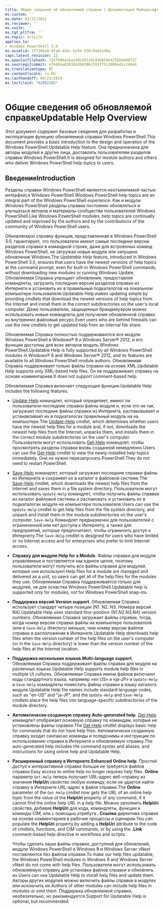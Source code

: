 ```yaml
---
title: Общие сведения об обновляемой справки | Документация Майкрософт
ms.custom: ''
ms.date: 03/22/2012
ms.reviewer: ''
ms.suite: ''
ms.tgt_pltfrm: ''
ms.topic: article
applies_to:
- Windows PowerShell 3.0
ms.assetid: 3f7388a9-9fa8-42bc-b294-538c9a01e30a
caps.latest.revision: 12
ms.openlocfilehash: f2dfb9642ba2dde38124142b659b425bbbb00f37
ms.sourcegitcommit: e7445ba8203da304286c591ff513900ad1c244a4
ms.translationtype: MT
ms.contentlocale: ru-RU
ms.lasthandoff: 04/23/2019
ms.locfileid: "62082102"
---
```

# <a name="updatable-help-overview"></a><span data-ttu-id="41969-102">Общие сведения об обновляемой справке</span><span class="sxs-lookup"><span data-stu-id="41969-102">Updatable Help Overview</span></span>

<span data-ttu-id="41969-103">Этот документ содержит базовые сведения для разработки и эксплуатации функцию обновляемой справки Windows PowerShell.</span><span class="sxs-lookup"><span data-stu-id="41969-103">This document provides a basic introduction to the design and operation of the Windows PowerShell Updatable Help feature.</span></span> <span data-ttu-id="41969-104">Она предназначена для авторы модулей и другие лица, доставлять пользователям разделов справки Windows PowerShell.</span><span class="sxs-lookup"><span data-stu-id="41969-104">It is designed for module authors and others who deliver Windows PowerShell help topics to users.</span></span>

## <a name="introduction"></a><span data-ttu-id="41969-105">Введение</span><span class="sxs-lookup"><span data-stu-id="41969-105">Introduction</span></span>

<span data-ttu-id="41969-106">Разделы справки Windows PowerShell являются неотъемлемой частью интерфейса Windows PowerShell.</span><span class="sxs-lookup"><span data-stu-id="41969-106">Windows PowerShell help topics are an integral part of the Windows PowerShell experience.</span></span> <span data-ttu-id="41969-107">Как и модули Windows PowerShell разделы справки постоянно обновляться и улучшаться авторов и материалы сообщества пользователей Windows PowerShell.</span><span class="sxs-lookup"><span data-stu-id="41969-107">Like Windows PowerShell modules, help topics are continually updated and improved by the authors and by the contributions of the community of Windows PowerShell users.</span></span>

<span data-ttu-id="41969-108">*Обновляемую справку* функция, представленная в Windows PowerShell 3.0, гарантирует, что пользователи имеют самые последние версии разделов справки в командной строке, даже для встроенных команд Windows PowerShell, не загружая новые модули или запущено обновление Windows.</span><span class="sxs-lookup"><span data-stu-id="41969-108">The *Updatable Help* feature, introduced in Windows PowerShell 3.0, ensures that users have the newest versions of help topics at the command prompt, even for built-in Windows PowerShell commands, without downloading new modules or running Windows Update.</span></span> <span data-ttu-id="41969-109">Обновляемая Справка упрощает обновление, предоставляя командлеты, загрузить последние версии разделов справки из Интернета и установить их в правильный подкаталогов на локальном компьютере пользователя.</span><span class="sxs-lookup"><span data-stu-id="41969-109">Updatable Help makes updating simple by providing cmdlets that download the newest versions of help topics from the Internet and install them in the correct subdirectories on the user's local computer.</span></span> <span data-ttu-id="41969-110">Даже пользователи, защищенных брандмауэром можно использовать новые командлеты для получения обновленной справки из внутренних файловый ресурс.</span><span class="sxs-lookup"><span data-stu-id="41969-110">Even users who are behind firewalls can use the new cmdlets to get updated help from an internal file share.</span></span>

<span data-ttu-id="41969-111">Обновляемая Справка полностью поддерживаются все модули Windows PowerShell в Windows® 8 и Windows Server® 2012, и его функции доступны для всех авторов модуль Windows PowerShell.</span><span class="sxs-lookup"><span data-stu-id="41969-111">Updatable Help is fully supported by all Windows PowerShell modules in Windows® 8 and Windows Server® 2012, and its features are available to all Windows PowerShell module authors.</span></span> <span data-ttu-id="41969-112">Обновляемая Справка поддерживает только файлы справки на основе XML.</span><span class="sxs-lookup"><span data-stu-id="41969-112">Updatable Help supports only XML-based help files.</span></span> <span data-ttu-id="41969-113">Он не поддерживает справку на основе комментариев.</span><span class="sxs-lookup"><span data-stu-id="41969-113">It does not support comment-based help.</span></span>

<span data-ttu-id="41969-114">Обновляемая Справка включает следующие функции.</span><span class="sxs-lookup"><span data-stu-id="41969-114">Updatable Help includes the following features.</span></span>

- <span data-ttu-id="41969-115">[Update-Help](/powershell/module/Microsoft.PowerShell.Core/Update-Help) командлет, который определяет, имеют ли пользователи последние справки файлы модуля и, если это не так, загружает последние файлы справки из Интернета, распаковывает и устанавливает их в подкаталогах правильный модуль на на компьютере.</span><span class="sxs-lookup"><span data-stu-id="41969-115">The [Update-Help](/powershell/module/Microsoft.PowerShell.Core/Update-Help) cmdlet, which determines whether users have the newest help files for a module and, if not, downloads the newest help files from the Internet, unpacks them, and installs them in the correct module subdirectories on the user's computer.</span></span>
  <span data-ttu-id="41969-116">Пользователи могут использовать [Get-Help](/powershell/module/Microsoft.PowerShell.Core/Get-Help) командлет, чтобы просмотреть разделы справки вновь созданной немедленно.</span><span class="sxs-lookup"><span data-stu-id="41969-116">Users can use the [Get-Help](/powershell/module/Microsoft.PowerShell.Core/Get-Help) cmdlet to view the newly-installed help topics immediately.</span></span>
  <span data-ttu-id="41969-117">Они не нужно перезапускать PowerShell.</span><span class="sxs-lookup"><span data-stu-id="41969-117">They do not need to restart PowerShell.</span></span>

- <span data-ttu-id="41969-118">[Save-Help](/powershell/module/Microsoft.PowerShell.Core/Save-Help) командлет, который загружает последние справки файлы из Интернета и сохраняет их в каталог в файловой системе.</span><span class="sxs-lookup"><span data-stu-id="41969-118">The [Save-Help](/powershell/module/Microsoft.PowerShell.Core/Save-Help) cmdlet, which downloads the newest help files from the Internet and saves them in a file system directory.</span></span> <span data-ttu-id="41969-119">Пользователи могут использовать `Update-Help` командлет, чтобы получить файлы справки из каталог файловой системы и распаковать и установить их в подкаталогах модуля на компьютере пользователя.</span><span class="sxs-lookup"><span data-stu-id="41969-119">Users can use the `Update-Help` cmdlet to get help files from the file system directory, and unpack and install them in the module subdirectories on the user's computer.</span></span> <span data-ttu-id="41969-120">`Save-Help` Командлет предназначен для пользователей с ограниченной или нет доступа к Интернету, а также для предприятий, которые предпочитают, чтобы ограничить доступ к Интернету.</span><span class="sxs-lookup"><span data-stu-id="41969-120">The `Save-Help` cmdlet is designed for users who have limited or no Internet access and for enterprises who prefer to limit Internet access.</span></span>

- <span data-ttu-id="41969-121">**Справку для модуля**.</span><span class="sxs-lookup"><span data-stu-id="41969-121">**Help for a Module**.</span></span> <span data-ttu-id="41969-122">Файлы справки для модуля управляемые и поставляется как единое целое, поэтому пользователи могут получить все файлы справки для модулей, которые они используют.</span><span class="sxs-lookup"><span data-stu-id="41969-122">Help files for a module are managed and delivered as a unit, so users can get all of the help files for the modules they use.</span></span> <span data-ttu-id="41969-123">Обновляемая Справка поддерживается только для модулей, не для оснастки Windows PowerShell.</span><span class="sxs-lookup"><span data-stu-id="41969-123">Updatable help is supported only for modules, not for Windows PowerShell snap-ins.</span></span>

- <span data-ttu-id="41969-124">**Поддержка версий**.</span><span class="sxs-lookup"><span data-stu-id="41969-124">**Version support**.</span></span> <span data-ttu-id="41969-125">Обновляемая Справка использует стандарт четыре позиции (N1. N2. N3. Номера версий N4).</span><span class="sxs-lookup"><span data-stu-id="41969-125">Updatable Help uses standard four-position (N1.N2.N3.N4) version numbers.</span></span> <span data-ttu-id="41969-126">Обновляемая Справка загружает файлы справки, тогда, когда номер версии справки файлы на компьютере пользователя (или в `Save-Help` directory) меньше, чем номер версии файлов справки в расположения в Интернете.</span><span class="sxs-lookup"><span data-stu-id="41969-126">Updatable Help downloads help files when the version number of the help files on the user's computer (or in the `Save-Help` directory) is lower than the version number of the  help files at the Internet location.</span></span>

- <span data-ttu-id="41969-127">**Поддержка нескольких языков**.</span><span class="sxs-lookup"><span data-stu-id="41969-127">**Multi-language support**.</span></span> <span data-ttu-id="41969-128">Обновляемая Справка поддерживает файлы справки для модуля на различных языках.</span><span class="sxs-lookup"><span data-stu-id="41969-128">Updatable Help supports module help files in multiple UI cultures.</span></span> <span data-ttu-id="41969-129">Обновляемая Справка имена файлов включают коды стандартного языка, например «en US» и «ja-JP» и `Update-Help` и `Save-Help` командлеты поместить файлы справки в языку каталога модуля.</span><span class="sxs-lookup"><span data-stu-id="41969-129">Updatable Help file names include standard language codes, such as "en-US" and "ja-JP", and the `Update-Help` and `Save-Help` cmdlets place the help files into language-specific subdirectories of the module directory.</span></span>

- <span data-ttu-id="41969-130">**Автоматически созданную справку**.</span><span class="sxs-lookup"><span data-stu-id="41969-130">**Auto-generated help**.</span></span> <span data-ttu-id="41969-131">[Get-Help](/powershell/module/Microsoft.PowerShell.Core/Get-Help) командлет отображает основную справку по командам, которые не установлены файлы справки.</span><span class="sxs-lookup"><span data-stu-id="41969-131">The [Get-Help](/powershell/module/Microsoft.PowerShell.Core/Get-Help) cmdlet displays basic help for commands that do not have help files.</span></span> <span data-ttu-id="41969-132">Автоматически созданную справку входит синтаксис команды и псевдонимы и инструкции по использованию справки в Интернете и обновляемую справку.</span><span class="sxs-lookup"><span data-stu-id="41969-132">The auto-generated help includes the command syntax and aliases, and instructions for using online help and Updatable Help.</span></span>

- <span data-ttu-id="41969-133">**Расширенный справку в Интернете**.</span><span class="sxs-lookup"><span data-stu-id="41969-133">**Enhanced Online help**.</span></span> <span data-ttu-id="41969-134">Простой доступ к интерактивной справке больше не требуется файлов справки.</span><span class="sxs-lookup"><span data-stu-id="41969-134">Easy access to online help no longer requires help files.</span></span> <span data-ttu-id="41969-135">**Online** параметр `Get-Help` теперь получает URL-адрес веб-справку из значения **HelpUri** свойство любую команду, если не удается найти справку в Интернете URL-адрес в файле справки.</span><span class="sxs-lookup"><span data-stu-id="41969-135">The **Online** parameter of the `Get-Help` cmdlet now gets the URL of an online help topic from the value of the **HelpUri** property of any command, if it cannot find the online help URL in a help file.</span></span> <span data-ttu-id="41969-136">Можно заполнить **HelpUri** свойства, добавив **HelpUri** для кода, командлеты, функции и команды CIM, или с помощью атрибута **. Ссылка** директива справки на основе комментариев в рабочие процессы и сценарии.</span><span class="sxs-lookup"><span data-stu-id="41969-136">You can populate the **HelpUri** property by adding a **HelpUri** attribute to the code of cmdlets, functions, and CIM commands, or by using the **.Link** comment-based help directive in workflows and scripts.</span></span>

  <span data-ttu-id="41969-137">Чтобы сделать наши файлы справки, доступной для обновлений, модули Windows PowerShell в Windows 8 и Windows Server vNext поставляются без файлов справки.</span><span class="sxs-lookup"><span data-stu-id="41969-137">To make our help files updatable, the Windows PowerShell modules in Windows 8 and Windows Server vNext do not come with help files.</span></span> <span data-ttu-id="41969-138">Пользователи могут использовать обновляемую справку для установки файлов справки и обновлять их.</span><span class="sxs-lookup"><span data-stu-id="41969-138">Users can use Updatable Help to install help files and update them.</span></span> <span data-ttu-id="41969-139">Авторы других модулей можно включить файлы справки в модулях или исключить их.</span><span class="sxs-lookup"><span data-stu-id="41969-139">Authors of other modules can include help files in modules or omit them.</span></span> <span data-ttu-id="41969-140">Поддержка обновляемой справки, необязательно, но рекомендуется.</span><span class="sxs-lookup"><span data-stu-id="41969-140">Support for Updatable Help is optional, but recommended.</span></span>
